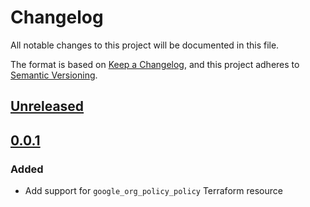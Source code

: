 # Changelog

All notable changes to this project will be documented in this file.

The format is based on [Keep a Changelog](https://keepachangelog.com/en/1.0.0/),
and this project adheres to [Semantic Versioning](https://semver.org/spec/v2.0.0.html).

## [Unreleased]

## [0.0.1]

### Added

- Add support for `google_org_policy_policy` Terraform resource

[unreleased]: https://github.com/mineiros-io/terraform-google-organization-policy/compare/v0.0.1...HEAD
<!-- [0.0.2]: https://github.com/mineiros-io/terraform-google-organization-policy/compare/v0.0.1...v0.0.2 -->
[0.0.1]: https://github.com/mineiros-io/terraform-google-organization-policy/releases/tag/v0.0.1
